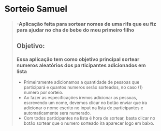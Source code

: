 # Sorteio Samuel
>### -Aplicação feita para sortear nomes de uma rifa que eu fiz para ajudar no cha de bebe do meu primeiro filho
>## Objetivo:
>### Essa aplicação tem como objetivo principal sortear numeros aleatórios dos participantes adicionados em lista
> - Primeiramente adicionamos a quantidade de pessoas que participará e quantos numeros serão sorteados, no caso (1) numero por sorteio.
> - Ao fazer as especificações iremos adicionar as pessoas, escrevendo um nome, devemos clicar no botão enviar que ira adicionar o nome escrito no input na lista de participantes e automaticamente sera numerado.
> - Com todos participantes na lista é hora de sortear, basta clicar no botão sortear que o numero sorteado ira aparecer logo em baixo.